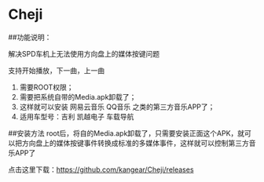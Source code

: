# Cheji

##功能说明：

解决SPD车机上无法使用方向盘上的媒体按键问题

支持开始播放，下一曲，上一曲

1. 需要ROOT权限； 
2. 需要把系统自带的Media.apk卸载了； 
3. 这样就可以安装 网易云音乐 QQ音乐 之类的第三方音乐APP了； 
4. 适用车型号：吉利 凯越电子 车载导航

##安装方法
root后，将自的Media.apk卸载了，只需要安装正面这个APK，就可以把方向盘上的媒体按键事件转换成标准的多媒体事件，这样就可以控制第三方音乐APP了

点击这里下载：https://github.com/kangear/Cheji/releases
